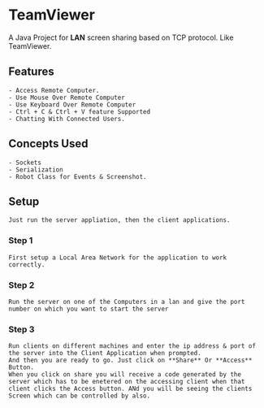 # TeamViewer

A Java Project for **LAN** screen sharing based on TCP protocol. Like TeamViewer.

## Features

	- Access Remote Computer.
	- Use Mouse Over Remote Computer
	- Use Keyboard Over Remote Computer
	- Ctrl + C & Ctrl + V feature Supported
	- Chatting With Connected Users.

## Concepts Used
	
	- Sockets
	- Serialization
	- Robot Class for Events & Screenshot.

## Setup

	Just run the server appliation, then the client applications.

### Step 1

	First setup a Local Area Network for the application to work correctly.
### Step 2

	Run the server on one of the Computers in a lan and give the port number on which you want to start the server
### Step 3

	Run clients on different machines and enter the ip address & port of the server into the Client Application when prompted.
	And then you are ready to go. Just click on **Share** Or **Access** Button.
	When you click on share you will receive a code generated by the server which has to be enetered on the accessing client when that client clicks the Access button. ANd you will be seeing the clients Screen which can be controlled by also.